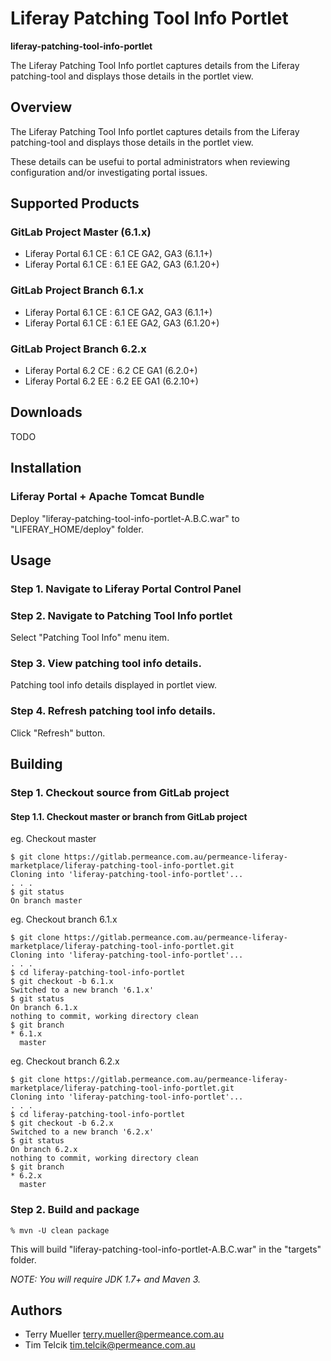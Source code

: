 # Liferay Patching Tool Info Portlet

**liferay-patching-tool-info-portlet**

The Liferay Patching Tool Info portlet captures details from the Liferay patching-tool and displays those details in the portlet view.


## Overview

The Liferay Patching Tool Info portlet captures details from the Liferay patching-tool and displays those details in the portlet view.

These details can be usefui to portal administrators when reviewing configuration and/or investigating portal issues.


## Supported Products

### GitLab Project Master (6.1.x)

* Liferay Portal 6.1 CE : 6.1 CE GA2, GA3 (6.1.1+)
* Liferay Portal 6.1 CE : 6.1 EE GA2, GA3 (6.1.20+)

### GitLab Project Branch 6.1.x

* Liferay Portal 6.1 CE : 6.1 CE GA2, GA3 (6.1.1+)
* Liferay Portal 6.1 CE : 6.1 EE GA2, GA3 (6.1.20+)

### GitLab Project Branch 6.2.x

* Liferay Portal 6.2 CE : 6.2 CE GA1 (6.2.0+)
* Liferay Portal 6.2 EE : 6.2 EE GA1 (6.2.10+)


## Downloads

TODO


## Installation

### Liferay Portal + Apache Tomcat Bundle

Deploy "liferay-patching-tool-info-portlet-A.B.C.war" to "LIFERAY_HOME/deploy" folder.


## Usage

### Step 1. Navigate to Liferay Portal Control Panel

### Step 2. Navigate to Patching Tool Info portlet

Select "Patching Tool Info" menu item.

### Step 3. View patching tool info details.

Patching tool info details displayed in portlet view.

### Step 4. Refresh patching tool info details.

Click "Refresh" button.


## Building

### Step 1. Checkout source from GitLab project

#### Step 1.1. Checkout master or branch from GitLab project

eg. Checkout master

    $ git clone https://gitlab.permeance.com.au/permeance-liferay-marketplace/liferay-patching-tool-info-portlet.git
    Cloning into 'liferay-patching-tool-info-portlet'...
    . . .
    $ git status
    On branch master

eg. Checkout branch 6.1.x

    $ git clone https://gitlab.permeance.com.au/permeance-liferay-marketplace/liferay-patching-tool-info-portlet.git
    Cloning into 'liferay-patching-tool-info-portlet'...
    . . .
    $ cd liferay-patching-tool-info-portlet
    $ git checkout -b 6.1.x
    Switched to a new branch '6.1.x'
    $ git status
    On branch 6.1.x
    nothing to commit, working directory clean
    $ git branch
    * 6.1.x
      master

eg. Checkout branch 6.2.x

    $ git clone https://gitlab.permeance.com.au/permeance-liferay-marketplace/liferay-patching-tool-info-portlet.git
    Cloning into 'liferay-patching-tool-info-portlet'...
    . . .
    $ cd liferay-patching-tool-info-portlet
    $ git checkout -b 6.2.x
    Switched to a new branch '6.2.x'
    $ git status
    On branch 6.2.x
    nothing to commit, working directory clean
    $ git branch
    * 6.2.x
      master

### Step 2. Build and package

    % mvn -U clean package

This will build "liferay-patching-tool-info-portlet-A.B.C.war" in the "targets" folder.

*NOTE: You will require JDK 1.7+ and Maven 3.*


## Authors

* Terry Mueller <terry.mueller@permeance.com.au>
* Tim Telcik <tim.telcik@permeance.com.au>

